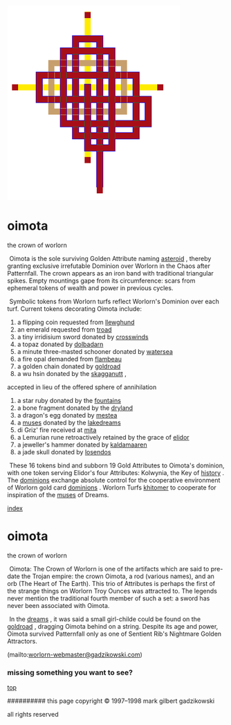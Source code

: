 ![pattern](assets/pattern.gif)

# oimota



the crown of worlorn

![xparent](assets/xparent.gif) Oimota is the sole surviving Golden Attribute naming  [asteroid](asteroid.md) , thereby granting exclusive irrefutable Dominion over Worlorn in the Chaos after Patternfall. The crown appears as an iron band with traditional triangular spikes. Empty mountings gape from its circumference: scars from ephemeral tokens of wealth and power in previous cycles. 

  ![xparent](assets/xparent.gif) Symbolic tokens from Worlorn turfs reflect Worlorn's Dominion over each turf. Current tokens decorating Oimota include:

1. a flipping coin requested from  [llewghund](llewghund.md)
1. an emerald requested from  [troad](troad.md)
1. a tiny irridisium sword donated by  [crosswinds](crosswinds.md)
1. a topaz donated by  [dolbadarn](dolbadarn.md)
1. a minute three-masted schooner donated by  [watersea](watersea.md)
1. a fire opal demanded from  [flambeau](flambeau.md)
1. a golden chain donated by  [goldroad](goldroad.md)
1. a wu hsin donated by the  [skagganutt](skagganutt.md) , 

accepted in lieu of the offered sphere of annihilation
1. a star ruby donated by the  [fountains](fountains.md)
1. a bone fragment donated by the  [dryland](dryland.md)
1. a dragon's egg donated by  [mestea](mestea.md)
1. a  [muses](muses.md)  donated by the  [lakedreams](lakedreams.md)
1. di Griz' fire received at  [mita](mita.md)
1. a Lemurian rune retroactively retained by the grace of  [elidor](elidor.md)
1. a jeweller's hammer donated by  [kaldamaaren](kaldamaaren.md)
1. a jade skull donated by  [losendos](losendos.md)

  ![xparent](assets/xparent.gif) These 16 tokens bind and subborn 19 Gold Attributes to Oimota's dominion, with one token serving Elidor's four Attributes: Kolwynia, the Key of  [history](history.md) . The  [dominions](dominions.md)  exchange absolute control for the cooperative environment of Worlorn gold card  [dominions](dominions.md) . Worlorn Turfs  [khitomer](khitomer.md)  to cooperate for inspiration of the  [muses](muses.md)  of Dreams.

 

 [index](index.md) 


# oimota



the crown of worlorn





  ![xparent](assets/xparent.gif) Oimota: The Crown of Worlorn is one of the artifacts which are said to pre-date the Trojan empire: the crown Oimota, a rod (various names), and an orb (The Heart of The Earth). This trio of Attributes is perhaps the first of the strange things on Worlorn Troy Ounces was attracted to. The legends never mention the traditional fourth member of such a set: a sword has never been associated with Oimota.

  ![xparent](assets/xparent.gif) In the  [dreams](dreams.md) , it was said a small girl-childe could be found on the  [goldroad](goldroad.md) , dragging Oimota behind on a string. Despite its age and power, Oimota survived Patternfall only as one of Sentient Rib's Nightmare Golden Attractors.

 

 (mailto:worlorn-webmaster@gadzikowski.com) 


### missing something you want to see?



 [top](#top) 


########## this page copyright © 1997–1998 mark gilbert gadzikowski

all rights reserved